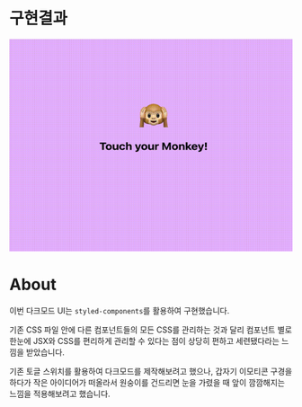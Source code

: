 # 구현결과

<img src="./darkmode.gif">
<p></p>

# About

이번 다크모드 UI는 `styled-components`를 활용하여 구현했습니다.

기존 CSS 파일 안에 다른 컴포넌트들의 모든 CSS를 관리하는 것과 달리 컴포넌트 별로 한눈에 JSX와 CSS를 편리하게 관리할 수 있다는 점이 상당히 편하고 세련됐다라는 느낌을 받았습니다.

기존 토글 스위치를 활용하여 다크모드를 제작해보려고 했으나, 갑자기 이모티콘 구경을 하다가 작은 아이디어가 떠올라서 원숭이를 건드리면 눈을 가렸을 때 앞이 깜깜해지는 느낌을 적용해보려고 했습니다.
